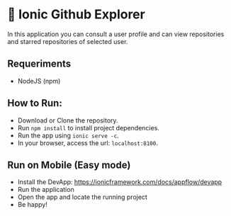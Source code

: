 # :iphone: Ionic Github Explorer

In this application you can consult a user profile and can view repositories and starred repositories of selected user.

## Requeriments

-   NodeJS (npm)

## How to Run:

-   Download or Clone the repository.
-   Run `npm install` to install project dependencies.
-   Run the app using `ionic serve -c`.
-   In your browser, access the url: `localhost:8100`.

## Run on Mobile (Easy mode)

-   Install the DevApp: https://ionicframework.com/docs/appflow/devapp
-   Run the application
-   Open the app and locate the running project
-   Be happy!
